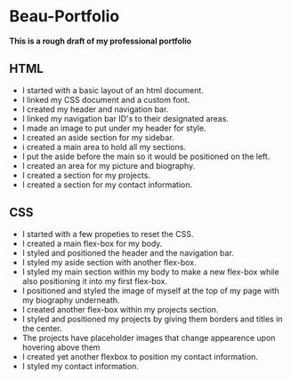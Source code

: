 # Beau-Portfolio

**This is a rough draft of my professional portfolio**

## HTML

* I started with a basic layout of an html document.
* I linked my CSS document and a custom font.
* I created my header and navigation bar.
* I linked my navigation bar ID's to their designated areas.
* I made an image to put under my header for style.
* I created an aside section for my sidebar.
* i created a main area to hold all my sections.
* I put the aside before the main so it would be positioned on the left.
* I created an area for my picture and biography.
* I created a section for my projects.
* I created a section for my contact information.

## CSS

* I started with a few propeties to reset the CSS.
* I created a main flex-box for my body.
* I styled and positioned the header and the navigation bar.
* I styled my aside section with another flex-box.
* I styled my main section within my body to make a new flex-box while also positioning it into my first flex-box.
* I positioned and styled the image of myself at the top of my page with my biography underneath.
* I created another flex-box within my projects section.
* I styled and positioned my projects by giving them borders and titles in the center.
* The projects have placeholder images that change appearence upon hovering above them
* I created yet another flexbox to position my contact information. 
* I styled my contact information.
 





